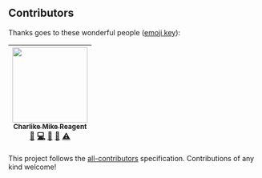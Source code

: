 
## Contributors

Thanks goes to these wonderful people ([emoji key](https://github.com/kentcdodds/all-contributors#emoji-key)):

<!-- ALL-CONTRIBUTORS-LIST:START - Do not remove or modify this section -->
<!-- prettier-ignore -->
| [<img src="https://avatars3.githubusercontent.com/u/5038030?v=4" width="150px;"/><br /><sub><b>Charlike Mike Reagent</b></sub>](https://i.am.charlike.online)<br />[💬](#question-olstenlarck "Answering Questions") [💻](https://github.com/tunnckoCore/hela/commits?author=olstenlarck "Code") [📖](https://github.com/tunnckoCore/hela/commits?author=olstenlarck "Documentation") [👀](#review-olstenlarck "Reviewed Pull Requests") [⚠️](https://github.com/tunnckoCore/hela/commits?author=olstenlarck "Tests") |
| :---: |
<!-- ALL-CONTRIBUTORS-LIST:END -->

This project follows the [all-contributors](https://github.com/kentcdodds/all-contributors) specification. Contributions of any kind welcome!